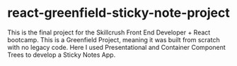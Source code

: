 # react-greenfield-sticky-note-project
This is the final project for the Skillcrush Front End Developer + React bootcamp. This is a Greenfield Project, meaning it was built from scratch with no legacy code. Here I used Presentational and Container Component Trees to develop a Sticky Notes App.
